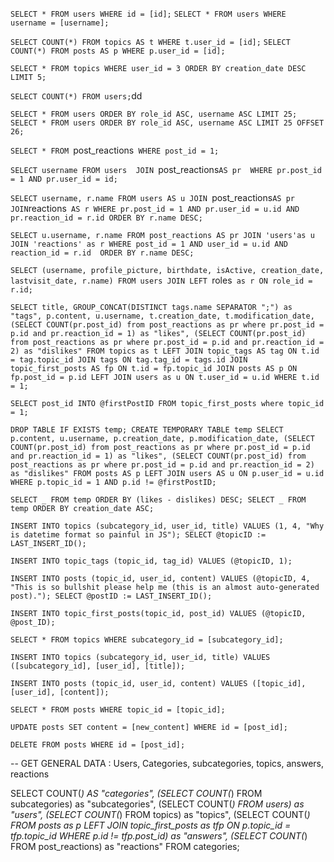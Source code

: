 <!-- Afficher un profil -->

`SELECT * FROM users WHERE id = [id];`
`SELECT * FROM users WHERE username = [username];`

<!-- Afficher le nombre de topics crées par un utilisateur -->

`SELECT COUNT(*) FROM topics AS t WHERE t.user_id = [id];`
`SELECT COUNT(*) FROM posts AS p WHERE p.user_id = [id];`

<!-- Afficher les 5 derniers topics crées par un utilisateur -->

`SELECT * FROM topics WHERE user_id = 3 ORDER BY creation_date DESC LIMIT 5;`

<!-- Nombre d'utilisateur -->

`SELECT COUNT(*) FROM users;`dd

<!-- Affichage dans la limite de 25 utilisateurs, ordre de rôle et alphabétique -->

`SELECT * FROM users ORDER BY role_id ASC, username ASC LIMIT 25;`
`SELECT * FROM users ORDER BY role_id ASC, username ASC LIMIT 25 OFFSET 26;`

<!-- EVZ : Récupérer toutes les réactions sur le post 1 -->

`SELECT * FROM `post_reactions` WHERE post_id = 1;`

<!-- EVZ : Récupérer tous les pseudos des utilisateurs ayant réagi sur le post 1 -->

`SELECT username FROM users 
    JOIN `post_reactions`AS pr 
    WHERE pr.post_id = 1 AND pr.user_id = id;`

<!-- EVZ : Récupérer tous les pseudos des utilisateurs && leur réaction, sur le post 1 -->

`SELECT username, r.name FROM users AS u
    JOIN `post_reactions`AS pr 
    JOIN`reactions` AS r
    WHERE pr.post_id = 1 AND pr.user_id = u.id AND pr.reaction_id = r.id
    ORDER BY r.name DESC;`

<!-- La même, en partant de la table réactions -->

`SELECT u.username, r.name FROM post_reactions AS pr
	JOIN 'users'as u
    JOIN 'reactions' as r
    WHERE post_id = 1 AND user_id = u.id AND reaction_id = r.id 
    ORDER BY r.name DESC;`

<!-- Récupérer le nom du rôle d'un utilisateur -->

`SELECT (username, profile_picture, birthdate, isActive, creation_date, lastvisit_date, r.name) FROM users
JOIN LEFT `roles` as r ON role_id = r.id;`

<!-- Récupérer les informations d'un topic, son premier post et son OP -->

`SELECT title, GROUP_CONCAT(DISTINCT tags.name SEPARATOR ";") as "tags", p.content, u.username,
t.creation_date, t.modification_date,
(SELECT COUNT(pr.post_id) from post_reactions as pr where pr.post_id = p.id and pr.reaction_id = 1) as "likes",
(SELECT COUNT(pr.post_id) from post_reactions as pr where pr.post_id = p.id and pr.reaction_id = 2) as "dislikes"
FROM topics as t
LEFT JOIN topic_tags AS tag ON t.id = tag.topic_id
JOIN tags ON tag.tag_id = tags.id
JOIN topic_first_posts AS fp ON t.id = fp.topic_id
JOIN posts AS p ON fp.post_id = p.id
LEFT JOIN users as u ON t.user_id = u.id
WHERE t.id = 1;`

<!-- Récupérer l'ID du premier post depuis un topic pour l'exclure des réponses, récupère les réponses et les -->
<!-- ordonne par total de (likes - dislikes) ou date de post -->

`SELECT post_id INTO @firstPostID FROM topic_first_posts where topic_id = 1;`

`DROP TABLE IF EXISTS temp;
CREATE TEMPORARY TABLE temp SELECT p.content, u.username, p.creation_date, p.modification_date,
(SELECT COUNT(pr.post_id) from post_reactions as pr where pr.post_id = p.id and pr.reaction_id = 1) as "likes",
(SELECT COUNT(pr.post_id) from post_reactions as pr where pr.post_id = p.id and pr.reaction_id = 2) as "dislikes"
FROM posts AS p
LEFT JOIN users AS u ON p.user_id = u.id
WHERE p.topic_id = 1 AND p.id != @firstPostID;`

`SELECT _ FROM temp ORDER BY (likes - dislikes) DESC;
SELECT _ FROM temp ORDER BY creation_date ASC;`

<!-- Créer un topic et son premier post -->

`INSERT INTO topics (subcategory_id, user_id, title) VALUES
(1, 4, "Why is datetime format so painful in JS");
SELECT @topicID := LAST_INSERT_ID();`

`INSERT INTO topic_tags (topic_id, tag_id) VALUES (@topicID, 1);`

`INSERT INTO posts (topic_id, user_id, content) VALUES
(@topicID, 4, "This is so bullshit please help me (this is an almost auto-generated post).");
SELECT @postID := LAST_INSERT_ID();`

`INSERT INTO topic_first_posts(topic_id, post_id) VALUES (@topicID, @post_ID);`

<!-- Afficher tous les topics d'une sous-categorie -->

`SELECT * FROM topics WHERE subcategory_id = [subcategory_id];`

<!-- Creer un nouveau topic -->

`INSERT INTO topics (subcategory_id, user_id, title) VALUES ([subcategory_id], [user_id], [title]);`

<!-- Creer un nouveau post sur un topic existant -->

`INSERT INTO posts (topic_id, user_id, content) VALUES ([topic_id], [user_id], [content]);`

<!-- Afficher tous les posts sur un topic -->

`SELECT * FROM posts WHERE topic_id = [topic_id];`

<!-- Mise a jour du contenu d'un post -->

`UPDATE posts SET content = [new_content] WHERE id = [post_id];`

<!-- Suppression d'un post -->

`DELETE FROM posts WHERE id = [post_id];`

-- GET GENERAL DATA : Users, Categories, subcategories, topics, answers, reactions

SELECT COUNT(_) AS "categories",
(SELECT COUNT(_) FROM subcategories) as "subcategories",
(SELECT COUNT(_) FROM users) as "users",
(SELECT COUNT(_) FROM topics) as "topics",
(SELECT COUNT(_) FROM posts as p
LEFT JOIN topic_first_posts as tfp ON p.topic_id = tfp.topic_id
WHERE p.id != tfp.post_id) as "answers",
(SELECT COUNT(_) FROM post_reactions) as "reactions"
FROM categories;
